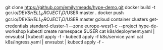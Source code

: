 git clone https://github.com/emilyrmeads/hype-demo.git
docker build -t gcr.io/$DEVSHELL_PROJECT_ID/$USER:master .
docker push gcr.io/$DEVSHELL_PROJECT_ID/$USER:master
gcloud container clusters get-credentials standard-cluster-1 --zone europe-west1-c --project hype-de-workshop
kubectl create namespace $USER
cat k8s/deployment.yaml | envsubst | kubectl apply -f -
kubectl apply -f k8s/service.yaml
cat k8s/ingress.yaml | envsubst | kubectl apply -f -
